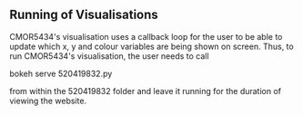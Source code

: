 ## Running of Visualisations
CMOR5434's visualisation uses a callback loop for the user to be able to update which x, y and colour
variables are being shown on screen.
Thus, to run CMOR5434's visualisation, the user needs to call

bokeh serve 520419832.py

from within the 520419832 folder and leave it running for the duration of viewing the website.

